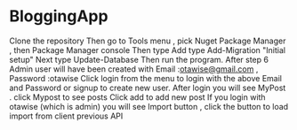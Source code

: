 # BloggingApp
Clone the repository
Then go to Tools menu , pick Nuget Package Manager , then Package Manager console
Then type Add type        Add-Migration "Initial setup"
Next  type Update-Database
Then run the program.
After step 6 Admin user will have been created with Email :otawise@gmail.com , Password :otawise
Click login from the menu to login with the above Email and Password  or signup to create new user.
After login you will see MyPost . click Mypost to see posts
Click add to add new post
If you login with otawise (which is admin) you will see Import button , click the button to load import from client previous API

